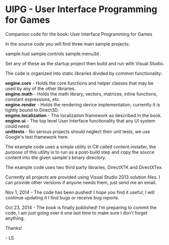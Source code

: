 UIPG - User Interface Programming for Games
====
<p>
Companion code for the book: User Interface Programming for Games
<p>
In the source code you will find three main sample projects:
<p>
sample.hud
sample.controls
sample.menu3d
<p>
Set any of these as the startup project then build and run with Visual Studio.
<p>
The code is organized into static libraries divided by common functionality:
<p>
<b>engine.core</b> - Holds the core functions and helper classes that may be used by any of the other libraries.</br>
<b>engine.math</b> - Holds the math library, vectors, matrices, inline functions, constant expressions, etc.</br>
<b>engine.render</b> - Holds the rendering device implementation, currently it is tightly bound to Direct3D.</br>
<b>engine.localization</b> - The localization framework as described in the book.</br>
<b>engine.ui</b> - The top level User Interface functionality that any UI system could need.</br>
<b>unittests</b> - No serious projects should neglect their unit tests, we use Google's test framework here.</br>
<p>
The example code uses a simple utility in C# called content.installer, the purpose of this utility is to run as a post-build step and copy the source content into the given sample's binary directory. 
<p>
The example code uses two third party libraries, DirectXTK and DirectXTex.
<p>
Currently all projects are provided using Visual Studio 2013 solution files. I can provide other versions if anyone needs them, just send me an email.
<p>
Nov 1, 2014 - The code has been pushed! I hope you find it useful, I will continue updating it I find bugs or receive bug reports.
<p>
Oct 23, 2014 - The book is finally published! I'm preparing to commit the code, I am just going over it one last time to make sure I don't forget anything. 
<p>
Thanks!
<p>
- LS
